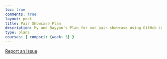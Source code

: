 ```yaml
---
toc: true
comments: true
layout: post
title: Pair Showcase Plan
description: My and Rayyan's Plan for our pair showcase using GitHub issues and Utterance
type: plans
courses: { compsci: {week: 3} }
---
```


<a href="https://github.com/Nathaniel633/student/issues">Report an Issue</a>
